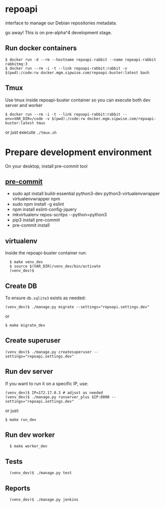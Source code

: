 repoapi
=======

interface to manage our Debian repositories metadata.

go away! This is on pre-alpha^4 development stage.

Run docker containers
---------------------

    $ docker run -d --rm --hostname repoapi-rabbit --name repoapi-rabbit rabbitmq:3
    $ docker run --rm -i -t --link repoapi-rabbit:rabbit -v $(pwd):/code:rw docker.mgm.sipwise.com/repoapi-buster:latest bash

Tmux
----

Use tmux inside repoapi-buster container so you can execute both dev server and worker

```
$ docker run --rm -i -t --link repoapi-rabbit:rabbit --env=VAR_DIR=/code -v $(pwd):/code:rw docker.mgm.sipwise.com/repoapi-buster:latest tmux
```
or just execute ``./tmux.sh``

Prepare development environment
===============================

On your desktop, install pre-commit tool

[pre-commit](https://pre-commit.com/)
-------------------------------------

  * sudo apt install build-essential python3-dev python3-virtualenvwrapper virtualenvwrapper npm
  * sudo npm install -g eslint
  * npm install eslint-config-jquery
  * mkvirtualenv repos-scritps --python=python3
  * pip3 install pre-commit
  * pre-commit install

virtualenv
----------
Inside the repoapi-buster container run:

```
  $ make venv_dev
  $ source $(VAR_DIR)/venv_dev/bin/activate
  (venv_dev)$
```

Create DB
---------

To ensure `db.sqlite3` exists as needed:

  ```
  (venv_dev)$ ./manage.py migrate --settings="repoapi.settings.dev"
  ```
  or
  ```
  $ make migrate_dev
  ```

Create superuser
----------------

  ```
  (venv_dev)$ ./manage.py createsuperuser --settings="repoapi.settings.dev"
  ```


Run dev server
--------------

If you want to run it on a specific IP, use:

  ```
  (venv_dev)$ IP=172.17.0.3 # adjust as needed
  (venv_dev)$ ./manage.py runserver_plus $IP:8000 --settings="repoapi.settings.dev"
  ```
or just:
  ```
  $ make run_dev
  ```

Run dev worker
--------------

```
  $ make worker_dev
```

Tests
-----

```
  (venv_dev)$ ./manage.py test
```

Reports
-------

```
  (venv_dev)$ ./manage.py jenkins
```
